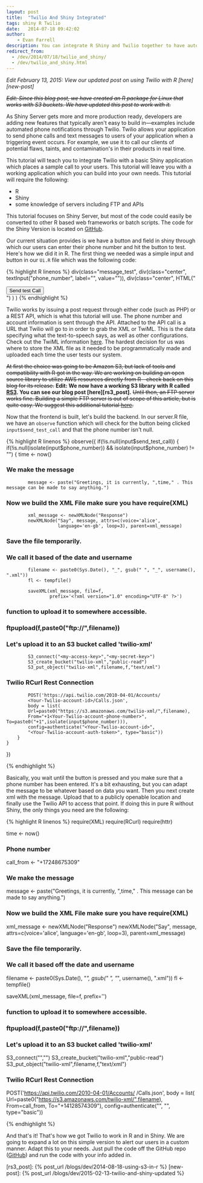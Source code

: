 ```yaml
---
layout: post
title:  "Twilio And Shiny Integrated"
tags: shiny R Twilio
date:   2014-07-18 09:42:02
author:
    - Evan Farrell
description: You can integrate R Shiny and Twilio together to have automated calling, texting and more.  It's simple using RCurl.
redirect_from:
  - /dev/2014/07/18/twilio_and_shiny/
  - /dev/twilio_and_shiny.html
---
```

*Edit February 13, 2015: View our updated post on using Twilio with R [here][new-post]*

~~*Edit:  Since this blog post, we have created an R package for Linux that works with S3 buckets.  We have updated this post to work with it.*~~

As Shiny Server gets more and more production ready, developers are adding new features that typically aren't easy to build in&mdash;examples include automated phone notifications through Twilio. Twilio allows your application to send phone calls and text messages to users of your application when a triggering event occurs.  For example, we use it to call our clients of potential flaws, taints, and contamination's in their products in real time.

This tutorial will teach you to integrate Twilio with a basic Shiny application which places a sample call to your users.  This tutorial will leave you with a working application which you can build into your own needs. This tutorial will require the following:

* R
* Shiny
* some knowledge of servers including FTP and APIs

This tutorial focuses on Shiny Server, but most of the code could easily be converted to other R based web frameworks or batch scripts.  The code for the Shiny Version is located on [GitHub][shiny-twilio].

Our current situation provides is we have a button and field in shiny through which our users can enter their phone number and hit the button to test.  Here's how we did it in R.  The first thing we needed was a simple input and button in our `Ui.R` file which was the following code:

{% highlight R linenos %}
div(class="message_test",
    div(class="center",
        textInput("phone_number", label="", value="")),
    div(class="center",
        HTML("<div class='center'>
            <button id='send_test_call' class='action-button btn btn-default '>
            Send test Call</button>
            </div>")
        )
    )
{% endhighlight %}

<!--more-->
Twilio works by issuing a post request through either code (such as PHP) or a REST API, which is what this tutorial will use.  The phone number and account information is sent through the API.  Attached to the API call is a URL that Twilio will go to in order to grab the XML or TwiML.  This is the data specifying what the text-to-speech says, as well as other configurations.  Check out the TwiML information [here][twiml].
The hardest decision for us was where to store the XML file as it needed to be programmatically made and uploaded each time the user tests our system.

~~At first the choice was going to be Amazon S3, but lack of tools and compatibility with R got in the way.  We are working on building an open source library to utilize AWS resources directly from R&mdash;check back on this blog for its release.~~ **Edit:  We now have a working S3 library with R called [RS3][rs3].  You can see our blog post [here][rs3_post].**   ~~Until then, an FTP server works fine. Building a simple FTP server is out of scope of this article, but is quite easy.  We suggest this additional tutorial [here][ftp_tutorial].~~

Now that the frontend is built, let's build the backend.  In our server.R file, we have an `observe` function which will check for the button being clicked `input$send_test_call` and that the phone number isn't null.

{% highlight R linenos %}
observe({
    if(!is.null(input$send_test_call)) {
        if(!is.null(isolate(input$phone_number)) &&
             isolate(input$phone_number) != "") {
             time <- now()

### We make the message
            message <- paste("Greetings, it is currently, ",time," . This message can be made to say anything.")

### Now we build the XML File make sure you have require(XML)
            xml_message <- newXMLNode("Response")
            newXMLNode("Say", message, attrs=c(voice='alice',
                       language='en-gb', loop=3), parent=xml_message)

### Save the file temporarily.
### We call it based of the date and username
            filename <- paste0(Sys.Date(), "_", gsub(" ", "_", username(), ".xml"))
            fl <- tempfile()

            saveXML(xml_message, file=f,
                    prefix='<?xml version="1.0" encoding="UTF-8" ?>')

### function to upload it to somewhere accessible.
### ftpupload(f,paste0("ftp://<your-location>",filename))

### Let's upload it to an S3 bucket called 'twilio-xml'
            S3_connect("<my-access-key>","<my-secret-key>")
            S3_create_bucket("twilio-xml","public-read")
            S3_put_object("twilio-xml",filename,f,"text/xml")

### Twilio RCurl Rest Connection
            POST('https://api.twilio.com/2010-04-01/Accounts/
            <Your-Twilio-account-id>/Calls.json',
            body = list(
            Url=paste0("https://s3.amazonaws.com/twilio-xml/",filename),
            From="+1<Your-Twilio-account-phone-number>", To=paste0("+1",isolate(input$phone_number))),
            config=authenticate("<Your-Twilio-account-id>",
            "<Your-Twilio-account-auth-token>", type="basic"))
        }
    }
})

{% endhighlight %}

Basically, you wait until the button is pressed and you make sure that a phone number has been entered.  It's a bit exhausting, but you can adapt the message to be whatever based on data you want.  Then you next create xml with the message.  Upload that to a publicly openable location and finally use the Twilio API to access that point.  If doing this in pure R without Shiny, the only things you need are the following:

{% highlight R linenos %}
require(XML)
require(RCurl)
require(httr)

time <- now()

### Phone number
call_from <- "+17248675309"

### We make the message
message <- paste("Greetings, it is currently, ",time," . This message can be made to say anything.")

### Now we build the XML File make sure you have require(XML)
xml_message <- newXMLNode("Response")
newXMLNode("Say", message, attrs=c(voice='alice',
           language='en-gb', loop=3), parent=xml_message)

### Save the file temporarily.
### We call it based off the date and username
filename <- paste0(Sys.Date(), "_", gsub(" ", "_", username(), ".xml"))
fl <- tempfile()

saveXML(xml_message, file=f,
prefix='<?xml version="1.0" encoding="UTF-8" ?>')

### function to upload it to somewhere accessible.
### ftpupload(f,paste0("ftp://<your-location>",filename))
### Let's upload it to an S3 bucket called 'twilio-xml'
S3_connect("<my-access-key>","<my-secret-key>")
S3_create_bucket("twilio-xml","public-read")
S3_put_object("twilio-xml",filename,f,"text/xml")

### Twilio RCurl Rest Connection
POST('https://api.twilio.com/2010-04-01/Accounts/
<Your-Twilio-account-id>/Calls.json',
body = list(
Url=paste0("https://s3.amazonaws.com/twilio-xml/",filename),
From=call_from, To="+14128574309"),
config=authenticate("<Your-Twilio-account-id>",
"<Your-Twilio-account-auth-token>", type="basic"))

{% endhighlight %}

And that's it!  That's how we got Twilio to work in R and in Shiny.  We are going to expand a lot on this simple version to alert our users in a custom manner.  Adapt this to your needs.  Just pull the code off the GitHub repo ([GitHub][shiny-twilio]) and run the code with your info added in.

[twiml]: https://www.twilio.com/docs/api/twiml
[shiny-twilio]: https://github.com/analyticflavorsystems/shiny-twilio
[ftp_tutorial]: https://help.ubuntu.com/10.04/serverguide/ftp-server.html
[rs3]: https://github.com/Gastrograph/RS3
[rs3_post]: {% post_url /blogs/dev/2014-08-18-using-s3-in-r %}
[new-post]: {% post_url /blogs/dev/2015-02-13-twilio-and-shiny-updated %}
